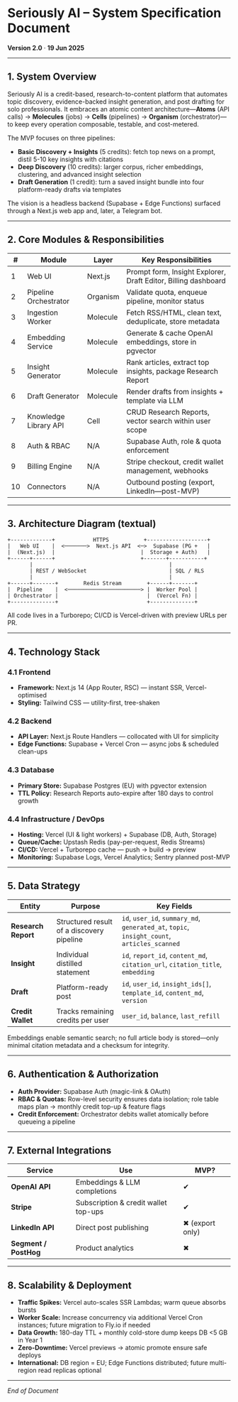 # Seriously AI – System Specification Document

**Version 2.0** · **19 Jun 2025**

---

## 1. System Overview

Seriously AI is a credit-based, research-to-content platform that automates topic discovery, evidence-backed insight generation, and post drafting for solo professionals. It embraces an atomic content architecture—**Atoms** (API calls) → **Molecules** (jobs) → **Cells** (pipelines) → **Organism** (orchestrator)—to keep every operation composable, testable, and cost-metered.

The MVP focuses on three pipelines:

- **Basic Discovery + Insights** (5 credits): fetch top news on a prompt, distil 5-10 key insights with citations
- **Deep Discovery** (10 credits): larger corpus, richer embeddings, clustering, and advanced insight selection
- **Draft Generation** (1 credit): turn a saved insight bundle into four platform-ready drafts via templates

The vision is a headless backend (Supabase + Edge Functions) surfaced through a Next.js web app and, later, a Telegram bot.

---

## 2. Core Modules & Responsibilities

| # | Module | Layer | Key Responsibilities |
|---|--------|-------|---------------------|
| 1 | Web UI | Next.js | Prompt form, Insight Explorer, Draft Editor, Billing dashboard |
| 2 | Pipeline Orchestrator | Organism | Validate quota, enqueue pipeline, monitor status |
| 3 | Ingestion Worker | Molecule | Fetch RSS/HTML, clean text, deduplicate, store metadata |
| 4 | Embedding Service | Molecule | Generate & cache OpenAI embeddings, store in pgvector |
| 5 | Insight Generator | Molecule | Rank articles, extract top insights, package Research Report |
| 6 | Draft Generator | Molecule | Render drafts from insights + template via LLM |
| 7 | Knowledge Library API | Cell | CRUD Research Reports, vector search within user scope |
| 8 | Auth & RBAC | N/A | Supabase Auth, role & quota enforcement |
| 9 | Billing Engine | N/A | Stripe checkout, credit wallet management, webhooks |
| 10 | Connectors | N/A | Outbound posting (export, LinkedIn—post-MVP) |

---

## 3. Architecture Diagram (textual)

```
+-------------+            HTTPS           +-------------------+
|   Web UI    |  <───────>  Next.js API  <─>  Supabase (PG +   |
|  (Next.js)  |                           |  Storage + Auth)   |
+------+------+                           +-------+-----------+
       |                                           |
       | REST / WebSocket                          | SQL / RLS
       |                                           |
+------+-------+        Redis Stream        +------+-------+
|  Pipeline    |  <───────────────────────> |  Worker Pool |
| Orchestrator |                            |  (Vercel Fn) |
+--------------+                            +--------------+
```

All code lives in a Turborepo; CI/CD is Vercel-driven with preview URLs per PR.

---

## 4. Technology Stack

### 4.1 Frontend
- **Framework:** Next.js 14 (App Router, RSC) — instant SSR, Vercel-optimised
- **Styling:** Tailwind CSS — utility-first, tree-shaken

### 4.2 Backend
- **API Layer:** Next.js Route Handlers — collocated with UI for simplicity
- **Edge Functions:** Supabase + Vercel Cron — async jobs & scheduled clean-ups

### 4.3 Database
- **Primary Store:** Supabase Postgres (EU) with pgvector extension
- **TTL Policy:** Research Reports auto-expire after 180 days to control growth

### 4.4 Infrastructure / DevOps
- **Hosting:** Vercel (UI & light workers) + Supabase (DB, Auth, Storage)
- **Queue/Cache:** Upstash Redis (pay-per-request, Redis Streams)
- **CI/CD:** Vercel + Turborepo cache — push → build → preview
- **Monitoring:** Supabase Logs, Vercel Analytics; Sentry planned post-MVP

---

## 5. Data Strategy

| Entity | Purpose | Key Fields |
|--------|---------|------------|
| **Research Report** | Structured result of a discovery pipeline | `id`, `user_id`, `summary_md`, `generated_at`, `topic`, `insight_count`, `articles_scanned` |
| **Insight** | Individual distilled statement | `id`, `report_id`, `content_md`, `citation_url`, `citation_title`, `embedding` |
| **Draft** | Platform-ready post | `id`, `user_id`, `insight_ids[]`, `template_id`, `content_md`, `version` |
| **Credit Wallet** | Tracks remaining credits per user | `user_id`, `balance`, `last_refill` |

Embeddings enable semantic search; no full article body is stored—only minimal citation metadata and a checksum for integrity.

---

## 6. Authentication & Authorization

- **Auth Provider:** Supabase Auth (magic-link & OAuth)
- **RBAC & Quotas:** Row-level security ensures data isolation; role table maps plan → monthly credit top-up & feature flags
- **Credit Enforcement:** Orchestrator debits wallet atomically before queueing a pipeline

---

## 7. External Integrations

| Service | Use | MVP? |
|---------|-----|------|
| **OpenAI API** | Embeddings & LLM completions | ✔ |
| **Stripe** | Subscription & credit wallet top-ups | ✔ |
| **LinkedIn API** | Direct post publishing | ✖ (export only) |
| **Segment / PostHog** | Product analytics | ✖ |

---

## 8. Scalability & Deployment

- **Traffic Spikes:** Vercel auto-scales SSR Lambdas; warm queue absorbs bursts
- **Worker Scale:** Increase concurrency via additional Vercel Cron instances; future migration to Fly.io if needed
- **Data Growth:** 180-day TTL + monthly cold-store dump keeps DB <5 GB in Year 1
- **Zero-Downtime:** Vercel previews → atomic promote ensure safe deploys
- **International:** DB region = EU; Edge Functions distributed; future multi-region read replicas optional

---

*End of Document*